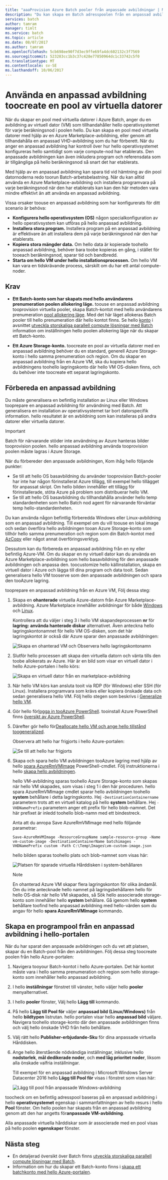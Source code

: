 ```yaml
---
title: "aaaProvision Azure Batch pooler från anpassade avbildningar | Microsoft Docs"
description: "Du kan skapa en Batch adresspoolen från en anpassad avbildning tooprovision compute-noder som innehåller hello programvara och data som du behöver för ditt program. Anpassade avbildningar är ett effektivt sätt tooconfigure compute-noder toorun Batch-arbetsbelastningar."
services: batch
author: tamram
manager: timlt
ms.service: batch
ms.topic: article
ms.date: 08/07/2017
ms.author: tamram
ms.openlocfilehash: 5cb698ee90f7d3ec9ffe69fa4dc602132c3f7569
ms.sourcegitcommit: 523283cc1b3c37c428e77850964dc1c33742c5f0
ms.translationtype: MT
ms.contentlocale: sv-SE
ms.lasthandoff: 10/06/2017
---
```

# <a name="use-a-custom-image-toocreate-a-pool-of-virtual-machines"></a>Använda en anpassad avbildning toocreate en pool av virtuella datorer

När du skapar en pool med virtuella datorer i Azure Batch, anger du en avbildning av virtuell dator (VM) som tillhandahåller hello operativsystemet för varje beräkningsnod i poolen hello. Du kan skapa en pool med virtuella datorer med hjälp av en Azure Marketplace-avbildning, eller genom att tillhandahålla en anpassad VHD-avbildning som du har förberett. När du anger en anpassad avbildning har kontroll över hur hello operativsystemet konfigureras hello samtidigt som varje compute-nod har etablerats. Den anpassade avbildningen kan även inkludera program och referensdata som är tillgängliga på hello beräkningsnod så snart det har etablerats.

Med hjälp av en anpassad avbildning kan spara tid vid hämtning av din pool datornoderna redo toorun Batch-arbetsbelastning. När du kan alltid använda en Azure Marketplace-avbildning och installera programvara på varje beräkningsnod när den har etablerats kan kan den här metoden vara mindre effektivt än att använda en anpassad avbildning. 

Vissa orsaker toouse en anpassad avbildning som har konfigurerats för ditt scenario är behöva:

- **Konfigurera hello operativsystem (OS)** någon specialkonfiguration av hello operativsystem kan utföras på hello anpassad avbildning. 
- **Installera stora program.** Installera program på en anpassad avbildning är effektivare än att installera dem på varje beräkningsnod när den har etablerats.
- **Kopiera stora mängder data.** Om hello data är kopierade toohello anpassad avbildning, behöver bara toobe kopieras en gång, i stället för tooeach beräkningsnod, sparar tid och bandbredd.
- **Starta om hello VM under hello installationsprocessen.** Om hello VM kan vara en tidskrävande process, särskilt om du har ett antal compute-noder.

## <a name="prerequisites"></a>Krav

- **Ett Batch-konto som har skapats med hello användarens prenumeration poolen allokering läge.** toouse en anpassad avbildning tooprovision virtuella pooler, skapa Batch-kontot med hello användarens prenumeration [pool allokering läge](batch-api-basics.md#pool-allocation-mode). Med det här läget allokeras Batch pooler till hello prenumeration där hello kontot finns. Se hello [konto](batch-api-basics.md#account) i avsnittet [utveckla storskaliga parallell compute lösningar med Batch](batch-api-basics.md) information om inställningen hello poolen allokering läge när du skapar ett Batch-konto.

- **Ett Azure Storage-konto.** toocreate en pool av virtuella datorer med en anpassad avbildning behöver du en standard, generell Azure Storage-konto i hello samma prenumeration och region. Om du skapar en anpassad avbildning från en Azure VM, ska du kopiera hello avbildningens toohello lagringskonto där hello VM OS-disken finns, och du behöver inte toocreate ett separat lagringskonto. 
    
## <a name="prepare-a-custom-image"></a>Förbereda en anpassad avbildning

Du måste generalisera en befintlig installation av Linux eller Windows tooprepare en anpassad avbildning för användning med Batch. Att generalisera en installation av operativsystemet tar bort datorspecifik information. hello resultatet är en avbildning som kan installeras på andra datorer eller virtuella datorer.  

> [!IMPORTANT]
> Batch för närvarande stöder inte användning av Azure hanteras bilder tooprovision poolen. hello anpassad avbildning använda tooprovision poolen måste lagras i Azure Storage. 
>
> När du förbereder den anpassade avbildningen, Kom ihåg hello följande punkter:
> - Se till att hello OS basavbildning du använder tooprovision Batch-pooler har inte har någon förinstallerat Azure tillägg, till exempel hello tillägget för anpassat skript. Om hello bilden innehåller ett tillägg för förinstallerade, stöta Azure på problem som distribuerar hello VM.
> - Se till att hello OS basavbildning du tillhandahålla använder hello temp standardenheten som hello Batch nod agent för närvarande förväntar temp hello-standardenheten.
>
>

Du kan använda någon befintlig förberedda Windows eller Linux-avbildning som en anpassad avbildning. Till exempel om du vill toouse en lokal image och sedan överföra hello avbildningen tooan Azure Storage-konto som tillhör hello samma prenumeration och region som din Batch-kontot med [AzCopy](../storage/storage-use-azcopy.md) eller något annat överföringsverktyg.

Dessutom kan du förbereda en anpassad avbildning från en ny eller befintlig Azure-VM. Om du skapar en ny virtuell dator kan du använda en Azure Marketplace-avbildning som hello basavbildning för den anpassade avbildningen och anpassa den. toocustomize hello källinstallation, skapa en virtuell dator i Azure och lägga till dina program och data tooit. Sedan generalisera hello VM tooserve som den anpassade avbildningen och spara den tooAzure lagring. 

tooprepare en anpassad avbildning från en Azure VM, Följ dessa steg:

1. Skapa en **ohanterade** virtuella Azure-datorn från Azure Marketplace-avbildning. Azure Marketplace innehåller avbildningar för både [Windows](../virtual-machines/windows/quick-create-portal.md) och [Linux](../virtual-machines/linux/quick-create-portal.md).
    
    Kontrollera att du väljer i steg 3 i hello VM skapandeprocessen **nr** för **lagring: använda hanterade diskar** alternativet. Även anteckna hello lagringskontonamnet för hello VM OS-disken, som det här lagringskontot är också där Azure sparar den anpassade avbildningen:

    ![Skapa en ohanterad VM och Observera hello lagringskontonamn](media/batch-custom-images/vm-create-storage.png)
 
2. Slutför hello processen att skapa den virtuella datorn och vänta tills den toobe allokerats av Azure. Här är en bild som visar en virtuell dator i hello Azure-portalen i hello körs:

    ![Skapa en virtuell dator från en marketplace-avbildning](media/batch-custom-images/vm-status-running.png)

3. När hello VM körs kan ansluta tooit via RDP (för Windows) eller SSH (för Linux). Installera programvara som krävs eller kopiera önskade data och sedan generalisera hello VM. Följ hello stegen som beskrivs i [Generalize hello VM](https://docs.microsoft.com/en-us/azure/virtual-machines/windows/sa-copy-generalized.md#generalize-the-vm). 
   
4. Gör hello för[logga in tooAzure PowerShell](../virtual-machines/windows/sa-copy-generalized.md#log-in-to-azure-powershell). tooinstall Azure PowerShell finns [översikt av Azure PowerShell](https://docs.microsoft.com/powershell/azure/overview?view=azurermps-4.2.0). 

5. Därefter gör hello för[Deallocate hello VM och ange hello tillstånd toogeneralized](https://docs.microsoft.com/en-us/azure/virtual-machines/windows/sa-copy-generalized#deallocate-the-vm-and-set-the-state-to-generalized). 

    Observera att hello har frigjorts i hello Azure-portalen:

    ![Se till att hello har frigjorts](media/batch-custom-images/vm-status-deallocated.png)

6.  Skapa och spara hello VM avbildningen tooAzure lagring med hjälp av hello [spara AzureRmVMImage](https://docs.microsoft.com/powershell/module/azurerm.compute/save-azurermvmimage) PowerShell-cmdlet. Följ instruktionerna i hello [skapa hello avbildningen](../virtual-machines/windows/sa-copy-generalized.md#create-the-image).
    
    hello VM-avbildning sparas toohello Azure Storage-konto som skapas när hello VM skapades, som visas i steg 1 i den här proceduren. hello spara AzureRmVMImage cmdlet sparar hello avbildningen toohello **system** behållare i detta lagringskonto. Hej `-DestinationContainername` parametern trots att en virtuell katalog på hello **system** behållare. Hej `-VHDNamePrefix` parametern anger ett prefix för hello blob-namnet. Det här prefixet är inledd toohello blob-namn med ett bindestreck. 

    Anta att du anropa Save AzureRmVMImage med hello följande parametrar:  

        Save-AzureRmVMImage -ResourceGroupName sample-resource-group -Name vm-custom-image -DestinationContainerName batchimages -VHDNamePrefix custom -Path C:\Temp\Images\vm-custom-image.json

    hello bilden sparas toohello plats och blob-namnet som visas här:

    ![Platsen för sparade virtuella Hårddisken i system-behållaren](media/batch-custom-images/vhd-in-vm-storage-account.png)

    > [!NOTE]
    > En ohanterad Azure VM skapar flera lagringskonton för olika ändamål. Om du inte antecknade hello namnet på lagringsbehållaren hello för hello OS-disk när hello VM skapades, så Sök hello associerade storage-konto som innehåller hello **system** behållare. Gå igenom hello **system** behållare toofind hello anpassad avbildning med hello-värden som du angav för hello **spara AzureRmVMImage** kommando.

## <a name="create-a-pool-from-a-custom-image-in-hello-portal"></a>Skapa en programpool från en anpassad avbildning i hello-portalen

När du har sparat den anpassade avbildningen och du vet att platsen, skapar du en Batch-pool från den avbildningen. Följ dessa steg toocreate poolen från hello Azure-portalen:

1. Navigera tooyour Batch-kontot i hello Azure-portalen. Det här kontot måste vara i hello samma prenumeration och region som hello storage-konto som innehåller hello anpassad avbildning. 
2. I hello **inställningar** fönstret till vänster, hello väljer hello **pooler** menyalternativet.
3. I hello **pooler** fönster, Välj hello **Lägg till** kommando.
4. På hello **Lägg till Pool för** väljer **anpassad bild (Linux/Windows)** från hello **bildtypen** listrutan. hello portalen visar hello **anpassad bild** väljare. Navigera toohello storage-konto där den anpassade avbildningen finns och välj hello önskade VHD från hello behållare. 
5. Välj rätt hello **Publisher-erbjudande-Sku** för dina anpassade virtuella Hårddisken.
6. Ange hello återstående nödvändiga inställningar, inklusive hello **nodstorlek**, **mål dedikerade noder**, och **med låg prioritet noder**, liksom alla önskade valfria inställningar.

    Till exempel för en anpassad avbildning i Microsoft Windows Server Datacenter 2016 hello **Lägg till Pool för** visas i fönstret som visas här:

    ![Lägg till pool från anpassade Windows-avbildning](media/batch-custom-images/add-pool-custom-image.png)
  
toocheck om en befintlig adresspool baseras på en anpassad avbildning i hello **operativsystemet** egenskap i sammanfattningen av hello resurs i hello **Pool** fönster. Om hello poolen har skapats från en anpassad avbildning genom att den har angetts för**anpassade VM-avbildning**.

Alla anpassade virtuella hårddiskar som är associerade med en pool visas på hello poolen **egenskaper** fönster.
 
## <a name="next-steps"></a>Nästa steg

- En detaljerad översikt över Batch finns [utveckla storskaliga parallell compute lösningar med Batch](batch-api-basics.md).
- Information om hur du skapar ett Batch-konto finns i [skapa ett batchkonto med hello Azure-portalen](batch-account-create-portal.md).
